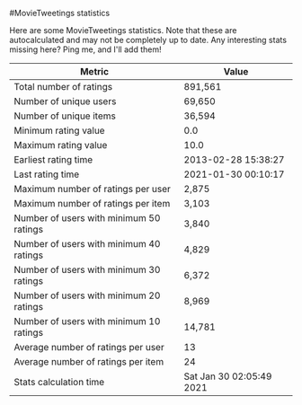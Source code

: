 #MovieTweetings statistics

Here are some MovieTweetings statistics. Note that these are autocalculated and may not be completely up to date. Any interesting stats missing here? Ping me, and I'll add them!

Metric | Value
--- | ---
Total number of ratings                 | 891,561
Number of unique users                  | 69,650
Number of unique items                  | 36,594
Minimum rating value                    | 0.0
Maximum rating value                    | 10.0
Earliest rating time                    | 2013-02-28 15:38:27
Last rating time                        | 2021-01-30 00:10:17
Maximum number of ratings per user      | 2,875
Maximum number of ratings per item      | 3,103
Number of users with minimum 50 ratings | 3,840
Number of users with minimum 40 ratings | 4,829
Number of users with minimum 30 ratings | 6,372
Number of users with minimum 20 ratings | 8,969
Number of users with minimum 10 ratings | 14,781
Average number of ratings per user      | 13
Average number of ratings per item      | 24
Stats calculation time                  | Sat Jan 30 02:05:49 2021

